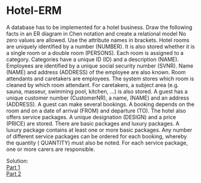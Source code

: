 # Hotel-ERM
A database has to be implemented for a hotel business. Draw the following facts in an ER diagram in Chen notation and create a relational model No zero values are allowed. Use the attribute names in brackets.
Hotel rooms are uniquely identified by a number (NUMBER). It is also stored whether it is a single room or a double room (PERSONS). Each room is assigned to a category. Categories have a unique ID (ID) and a description (NAME).
Employees are identified by a unique social security number (SVNR). Name (NAME) and address (ADDRESS) of the employee are also known. Room attendants and caretakers are employees. The system stores which room is cleaned by which room attendant. For caretakers, a subject area (e.g. sauna, masseur, swimming pool, kitchen, ...) is also stored.
A guest has a unique customer number (CustomerNR), a name, (NAME) and an address (ADDRESS). A guest can make several bookings. A booking depends on the room and on a date of arrival (FROM) and departure (TO).
The hotel also offers service packages. A unique designation (DESIGN) and a price (PRICE) are stored. There are basic packages and luxury packages. A luxury package contains at least one or more basic packages. Any number of different service packages can be ordered for each booking, whereby the quantity ( QUANTITY) must also be noted. For each service package, one or more carers are responsible.

Solution:<br>
[Part 1](1.jpeg)<br>
[Part 2](2.jpeg)
